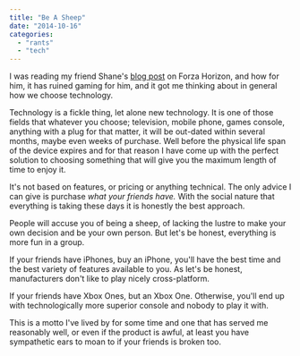 ```yaml
---
title: "Be A Sheep"
date: "2014-10-16"
categories: 
  - "rants"
  - "tech"
---
```


I was reading my friend Shane's [blog post](http://rainbowtrash.com/2014/10/15/why-forza-horizon-2-has-ruined-gaming-for-me/) on Forza Horizon, and how for him, it has ruined gaming for him, and it got me thinking about in general how we choose technology.

Technology is a fickle thing, let alone new technology. It is one of those fields that whatever you choose; television, mobile phone, games console, anything with a plug for that matter, it will be out-dated within several months, maybe even weeks of purchase. Well before the physical life span of the device expires and for that reason I have come up with the perfect solution to choosing something that will give you the maximum length of time to enjoy it.

It's not based on features, or pricing or anything technical. The only advice I can give is purchase _what your friends have._ With the social nature that everything is taking these days it is honestly the best approach.

People will accuse you of being a sheep, of lacking the lustre to make your own decision and be your own person. But let's be honest, everything is more fun in a group.

If your friends have iPhones, buy an iPhone, you'll have the best time and the best variety of features available to you. As let's be honest, manufacturers don't like to play nicely cross-platform.

If your friends have Xbox Ones, but an Xbox One. Otherwise, you'll end up with technologically more superior console and nobody to play it with.

This is a motto I've lived by for some time and one that has served me reasonably well, or even if the product is awful, at least you have sympathetic ears to moan to if your friends is broken too.
